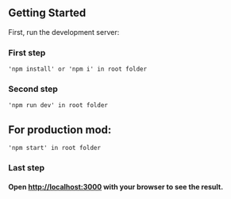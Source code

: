 ## Getting Started

First, run the development server:

### First step

```
'npm install' or 'npm i' in root folder
```

### Second step

```
'npm run dev' in root folder
```

## For production mod:

```
'npm start' in root folder
```

### Last step

#### Open [http://localhost:3000](http://localhost:3000) with your browser to see the result.
